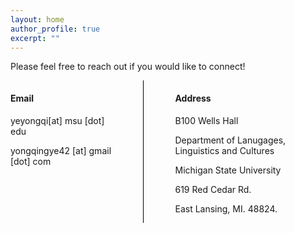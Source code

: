 ```yaml
---
layout: home
author_profile: true
excerpt: ""
---  
```


Please feel free to reach out if you would like to connect!

<div style="display: flex; justify-content: space-between;">
    <div style="margin-right: 50px;">
        <h4>Email</h4>
        <p>yeyongqi[at] msu [dot] edu</p>
        <p>yongqingye42 [at] gmail [dot] com</p>
    </div>
    <div style="border-left: 1px solid #000; padding-left: 50px;">
        <h4>Address</h4>
        <p>B100 Wells Hall</p>
        <p>Department of Lanugages, Linguistics and Cultures</p>
        <p>Michigan State University</p>
        <p>619 Red Cedar Rd.</p>
        <p>East Lansing, MI. 48824.</p>
    </div>
</div>

